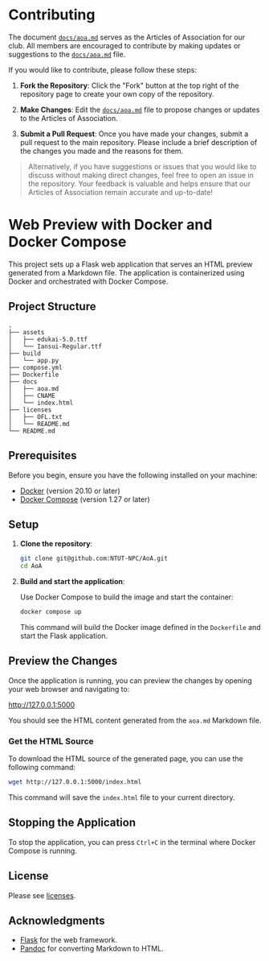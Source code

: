 # Contributing

The document [`docs/aoa.md`](docs/aoa.md) serves as the Articles of Association for our club. All members are encouraged to contribute by making updates or suggestions to the [`docs/aoa.md`](docs/aoa.md) file.

If you would like to contribute, please follow these steps:

1. **Fork the Repository**: Click the "Fork" button at the top right of the repository page to create your own copy of the repository.

2. **Make Changes**: Edit the [`docs/aoa.md`](docs/aoa.md) file to propose changes or updates to the Articles of Association.

3. **Submit a Pull Request**: Once you have made your changes, submit a pull request to the main repository. Please include a brief description of the changes you made and the reasons for them.

> Alternatively, if you have suggestions or issues that you would like to discuss without making direct changes, feel free to open an issue in the repository. Your feedback is valuable and helps ensure that our Articles of Association remain accurate and up-to-date!



# Web Preview with Docker and Docker Compose

This project sets up a Flask web application that serves an HTML preview generated from a Markdown file. The application is containerized using Docker and orchestrated with Docker Compose.

## Project Structure

```
.
├── assets
│   ├── edukai-5.0.ttf
│   └── Iansui-Regular.ttf
├── build
│   └── app.py
├── compose.yml
├── Dockerfile
├── docs
│   ├── aoa.md
│   ├── CNAME
│   └── index.html
├── licenses
│   ├── OFL.txt
│   └── README.md
└── README.md
```

## Prerequisites

Before you begin, ensure you have the following installed on your machine:

- [Docker](https://www.docker.com/get-started) (version 20.10 or later)
- [Docker Compose](https://docs.docker.com/compose/install/) (version 1.27 or later)

## Setup

1. **Clone the repository**:

   ```bash
   git clone git@github.com:NTUT-NPC/AoA.git
   cd AoA
   ```

2. **Build and start the application**:

   Use Docker Compose to build the image and start the container:

   ```bash
   docker compose up
   ```

   This command will build the Docker image defined in the `Dockerfile` and start the Flask application.

## Preview the Changes

Once the application is running, you can preview the changes by opening your web browser and navigating to:

http://127.0.0.1:5000

You should see the HTML content generated from the `aoa.md` Markdown file.

### Get the HTML Source

To download the HTML source of the generated page, you can use the following command:

```bash
wget http://127.0.0.1:5000/index.html
```

This command will save the `index.html` file to your current directory.

## Stopping the Application

To stop the application, you can press `Ctrl+C` in the terminal where Docker Compose is running.

## License

Please see [licenses](https://github.com/NTUT-NPC/AoA/tree/main/licenses).

## Acknowledgments

- [Flask](https://flask.palletsprojects.com/) for the web framework.
- [Pandoc](https://pandoc.org/) for converting Markdown to HTML.